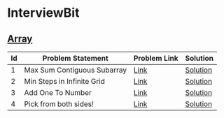 # InterviewBit

## [Array](https://www.interviewbit.com/courses/programming/topics/arrays/)

<table>
      <thead>
        <tr>
          <th>Id</th>
          <th>Problem Statement</th>
          <th>Problem Link</th>
          <th>Solution</th>          
        </tr>
      </thead>
      <tbody>
        <tr>
          <td>1</td>
          <td>Max Sum Contiguous Subarray</td>
          <td>
            <a
              href="https://www.interviewbit.com/problems/max-sum-contiguous-subarray/"
              >Link</a
            >
          </td>
          <td>
            <a
              href="https://github.com/waesabi/Interviewbit-Coding-Problems/blob/master/src/com/company/array/MaxSumContiguousSubArray.java"
              >Solution</a
            >
          </td>
        </tr>
        <tr>
          <td>2</td>
          <td>Min Steps in Infinite Grid</td>
          <td>
            <a
              href="https://www.interviewbit.com/problems/min-steps-in-infinite-grid/"
              >Link</a
            >
          </td>
          <td>
            <a
              href="https://github.com/waesabi/Interviewbit-Coding-Problems/blob/master/src/com/company/array/MinStepsInInfiniteGrid.java"
              >Solution</a
            >
          </td>
        </tr>
        <tr>
          <td>3</td>
          <td>Add One To Number</td>
          <td>
            <a href="https://www.interviewbit.com/problems/add-one-to-number/"
              >Link</a
            >
          </td>
          <td>
            <a
              href="https://github.com/waesabi/Interviewbit-Coding-Problems/blob/master/src/com/company/array/AddOneToNumber.java"
              >Solution</a
            >
          </td>
        </tr>
        <tr>
          <td>4</td>
          <td>Pick from both sides!</td>
          <td>
            <a href="https://www.interviewbit.com/problems/pick-from-both-sides/"
              >Link</a
            >
          </td>
          <td>
            <a
              href="https://github.com/waesabi/Interviewbit-Coding-Problems/blob/master/src/com/company/array/PickFromBothSides.java"
              >Solution</a
            >
          </td>          
        </tr>
      </tbody>
</table>
